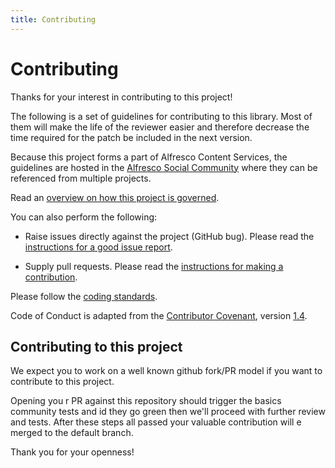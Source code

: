 ```yaml
---
title: Contributing
---
```


# Contributing

Thanks for your interest in contributing to this project!

The following is a set of guidelines for contributing to this library. Most of them will make the life of the reviewer easier and therefore decrease the time required for the patch be included in the next version.

Because this project forms a part of Alfresco Content Services, the guidelines are hosted in the [Alfresco Social Community](https://hub.alfresco.com/t5/alfresco-content-services-ecm/ct-p/ECM-software) where they can be referenced from multiple projects.

Read an [overview on how this project is governed](https://community.alfresco.com/docs/DOC-6385-project-overview-repository).

You can also perform the following:

- Raise issues directly against the project (GitHub bug).  Please read the [instructions for a good issue report](https://community.alfresco.com/docs/DOC-6263-reporting-an-issue).

- Supply pull requests. Please read the [instructions for making a contribution](https://community.alfresco.com/docs/DOC-6269-submitting-contributions).

Please follow the [coding standards](https://community.alfresco.com/docs/DOC-4658-coding-standards).

Code of Conduct is adapted from the [Contributor Covenant][homepage], version [1.4][version].

## Contributing to this project

We expect you to work on a well known github fork/PR model if you want to contribute to this project.

Opening you r PR against this repository should trigger the basics community tests and id they go green then we'll proceed with further review and tests.
After these steps all passed your valuable contribution will e merged to the default branch.

Thank you for your openness!

[homepage]: https://contributor-covenant.org
[version]: https://www.contributor-covenant.org/version/1/4/code-of-conduct/
